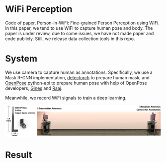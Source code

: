 # WiFi Perception
Code of paper, Person-in-WiFi: Fine-grained Person Perception using WiFi. In this paper, we tend to use WiFi to capture human pose and body. The paper is under review, due to some issues, we have not made paper and code publicly. Still, we release data collection tools in this repo.

# System
We use camera to capture human as annotations. Specifically, we use a Mask R-CNN implementation, [detectorch](https://github.com/ignacio-rocco/detectorch) to prepare human mask, and [OpenPose](https://github.com/CMU-Perceptual-Computing-Lab/openpose) python-api to prepare human pose with help of OpenPose developers, [Gines](https://github.com/gineshidalgo99) and [Raaj](https://github.com/soulslicer).  

Meanwhile, we record WiFi signals to train a deep learning.

![system](figs/systems.png)
# Result
